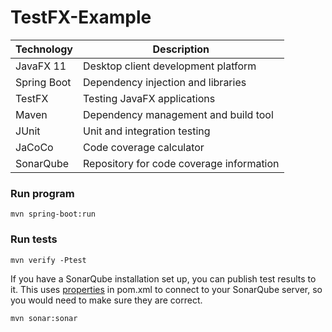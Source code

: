 # TestFX-Example

| Technology  | Description |
| ----------- | ----------- |
| JavaFX 11   | Desktop client development platform |
| Spring Boot | Dependency injection and libraries |
| TestFX      | Testing JavaFX applications |
| Maven       | Dependency management and build tool |
| JUnit       | Unit and integration testing |
| JaCoCo      | Code coverage calculator |
| SonarQube   | Repository for code coverage information |

### Run program

`mvn spring-boot:run`

### Run tests

`mvn verify -Ptest`

If you have a SonarQube installation set up, you can publish test results to it. This uses [properties](https://github.com/charlesrgould/TestFX-Examples/blob/master/pom.xml#L22-L26) in pom.xml to connect to your SonarQube server, so you would need to make sure they are correct.

`mvn sonar:sonar`
